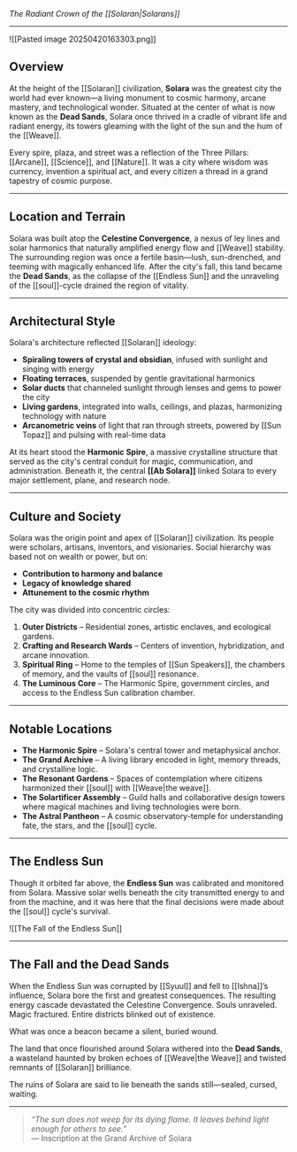 *The Radiant Crown of the [[Solaran|Solarans]]*

---
![[Pasted image 20250420163303.png]]
## Overview  
At the height of the [[Solaran]] civilization, **Solara** was the greatest city the world had ever known—a living monument to cosmic harmony, arcane mastery, and technological wonder. Situated at the center of what is now known as the **Dead Sands**, Solara once thrived in a cradle of vibrant life and radiant energy, its towers gleaming with the light of the sun and the hum of the [[Weave]].

Every spire, plaza, and street was a reflection of the Three Pillars: [[Arcane]], [[Science]], and [[Nature]]. It was a city where wisdom was currency, invention a spiritual act, and every citizen a thread in a grand tapestry of cosmic purpose.

---

## Location and Terrain  
Solara was built atop the **Celestine Convergence**, a nexus of ley lines and solar harmonics that naturally amplified energy flow and [[Weave]] stability. The surrounding region was once a fertile basin—lush, sun-drenched, and teeming with magically enhanced life. After the city's fall, this land became the **Dead Sands**, as the collapse of the [[Endless Sun]] and the unraveling of the [[soul]]-cycle drained the region of vitality.

---

## Architectural Style  
Solara's architecture reflected [[Solaran]] ideology:

- **Spiraling towers of crystal and obsidian**, infused with sunlight and singing with energy
- **Floating terraces**, suspended by gentle gravitational harmonics
- **Solar ducts** that channeled sunlight through lenses and gems to power the city
- **Living gardens**, integrated into walls, ceilings, and plazas, harmonizing technology with nature
- **Arcanometric veins** of light that ran through streets, powered by [[Sun Topaz]] and pulsing with real-time data

At its heart stood the **Harmonic Spire**, a massive crystalline structure that served as the city's central conduit for magic, communication, and administration. Beneath it, the central **[[Ab Solara]]** linked Solara to every major settlement, plane, and research node.

---

## Culture and Society  
Solara was the origin point and apex of [[Solaran]] civilization. Its people were scholars, artisans, inventors, and visionaries. Social hierarchy was based not on wealth or power, but on:

- **Contribution to harmony and balance**
- **Legacy of knowledge shared**
- **Attunement to the cosmic rhythm**

The city was divided into concentric circles:

1. **Outer Districts** – Residential zones, artistic enclaves, and ecological gardens.
2. **Crafting and Research Wards** – Centers of invention, hybridization, and arcane innovation.
3. **Spiritual Ring** – Home to the temples of [[Sun Speakers]], the chambers of memory, and the vaults of [[soul]] resonance.
4. **The Luminous Core** – The Harmonic Spire, government circles, and access to the Endless Sun calibration chamber.

---

## Notable Locations

- **The Harmonic Spire** – Solara's central tower and metaphysical anchor.
- **The Grand Archive** – A living library encoded in light, memory threads, and crystalline logic.
- **The Resonant Gardens** – Spaces of contemplation where citizens harmonized their [[soul]] with [[Weave|the weave]].
- **The Solartificer Assembly** – Guild halls and collaborative design towers where magical machines and living technologies were born.
- **The Astral Pantheon** – A cosmic observatory-temple for understanding fate, the stars, and the [[soul]] cycle.

---

## The Endless Sun  
Though it orbited far above, the **Endless Sun** was calibrated and monitored from Solara. Massive solar wells beneath the city transmitted energy to and from the machine, and it was here that the final decisions were made about the [[soul]] cycle's survival.

![[The Fall of the Endless Sun]]

---

## The Fall and the Dead Sands  
When the Endless Sun was corrupted by [[Syuul]] and fell to [[Ishna]]’s influence, Solara bore the first and greatest consequences. The resulting energy cascade devastated the Celestine Convergence. Souls unraveled. Magic fractured. Entire districts blinked out of existence.

What was once a beacon became a silent, buried wound.

The land that once flourished around Solara withered into the **Dead Sands**, a wasteland haunted by broken echoes of [[Weave|the Weave]] and twisted remnants of [[Solaran]] brilliance.

The ruins of Solara are said to lie beneath the sands still—sealed, cursed, waiting.

---

> _“The sun does not weep for its dying flame. It leaves behind light enough for others to see.”_  
> — Inscription at the Grand Archive of Solara
